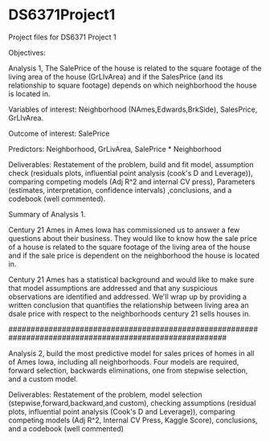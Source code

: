 # DS6371Project1
Project files for DS6371 Project 1


Objectives: 

Analysis 1, The SalePrice of the house is related to the square footage of the living area of the house (GrLIvArea) and if the SalesPrice (and its relationship to square footage) depends on which neighborhood the house is located in.

Variables of interest: Neighborhood (NAmes,Edwards,BrkSide), SalesPrice, GrLIvArea.

Outcome of interest: SalePrice

Predictors: Neighborhood, GrLivArea, SalePrice * Neighborhood

Deliverables: Restatement of the problem, build and fit model, assumption check (residuals plots, influential point analysis (cook's D and Leverage)), comparing competing models (Adj R^2 and internal CV press), Parameters (estimates, interpretation, confidence intervals) ,conclusions, and a codebook (well commented). 

Summary of Analysis 1.

Century 21 Ames in Ames Iowa has commissioned us to answer a few questions about their business.  They would like to know how the sale price of a house is related to the square footage of the living area of the house and if the sale price is dependent on the neighborhood the house is located in.  

Century 21 Ames has a statistical background and would like to make sure that model assumptions are addressed and that any suspicious observations are identified and addressed.  We'll wrap up by providing a written conclusion that quantifies the relationship between living area an dsale price with respect to the neighborhoods century 21 sells houses in.  

#########################################################################################################

Analysis 2, build the most predictive model for sales prices of homes in all of Ames Iowa, including all neighborhoods.  Four models are required, forward selection, backwards eliminations, one from stepwise selection, and a custom model.  

Deliverables: Restatement of the problem, model selection (stepwise,forward,backward,and custom), checking assumptions (residual plots, influential point analysis (Cook's D and Leverage)), comparing competing models (Adj R^2, Internal CV Press, Kaggle Score), conclusions, and a codebook (well commented)
